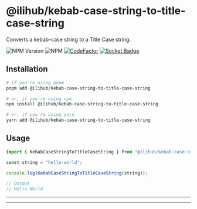 # @ilihub/kebab-case-string-to-title-case-string

Converts a kebab-case string to a Title Case string.

![NPM Version](https://img.shields.io/npm/v/%40ilihub%2Fkebab-case-string-to-title-case-string?color=33cd56&logo=npm)
![NPM](https://img.shields.io/npm/l/%40ilihub%2Fkebab-case-string-to-title-case-string)
[![CodeFactor](https://www.codefactor.io/repository/github/ilihub/npm/badge)](https://www.codefactor.io/repository/github/ilihub/npm)
[![Socket Badge](https://socket.dev/api/badge/npm/package/@ilihub/kebab-case-string-to-title-case-string)](https://socket.dev/npm/package/@ilihub/kebab-case-string-to-title-case-string)

## Installation

```bash
# if you're using pnpm
pnpm add @ilihub/kebab-case-string-to-title-case-string

# or, if you're using npm
npm install @ilihub/kebab-case-string-to-title-case-string

# or, if you're using yarn
yarn add @ilihub/kebab-case-string-to-title-case-string
```

## Usage

```javascript
import { KebabCaseStringToTitleCaseString } from "@ilihub/kebab-case-string-to-title-case-string";

const string = "hello-world";

console.log(KebabCaseStringToTitleCaseString(string));

// Output
// Hello World
```

---

<!-- sponsors_and_backers_section_start -->

<!-- sponsors_and_backers_section_end -->

---
